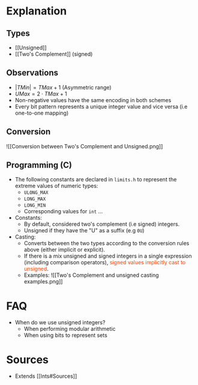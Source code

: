 # Explanation

## Types
- [[Unsigned]]
- [[Two's Complement]] (signed)

## Observations
- $|TMin| = TMax + 1$ (Asymmetric range)
- $UMax = 2 \cdot TMax + 1$
- Non-negative values have the same encoding in both schemes
- Every bit pattern represents a unique integer value and vice versa (i.e one-to-one mapping)

## Conversion
![[Conversion between Two's Complement and Unsigned.png]]

## Programming (C)
- The following constants are declared in `limits.h` to represent the extreme values of numeric types:
	- `ULONG_MAX`
	- `LONG_MAX`
	- `LONG_MIN`
	- Corresponding values for `int` ...
- Constants:
	- By default, considered two's complement (i.e signed) integers.
	- Unsigned if they have the "U" as a suffix (e.g `0U`)
- Casting:
	- Converts between the two types according to the conversion rules above (either implicit or explicit).
	- If there is a mix unsigned and signed integers in a single expression (including comparison operators), <font color="orangered">signed values implicitly cast to unsigned</font>.
	- Examples: ![[Two's Complement and unsigned casting examples.png]]

# FAQ
- When do we use unsigned integers?
	- When performing modular arithmetic
	- When using bits to represent sets

# Sources
- Extends [[Ints#Sources]]